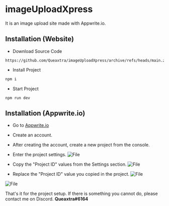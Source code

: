 
# imageUploadXpress

It is an image upload site made with Appwrite.io.


## Installation (Website)

- Download Source Code
```
https://github.com/Queaxtra/imageUploadXpress/archive/refs/heads/main.zip
```

- Install Project
```js
npm i
```

- Start Project
```
npm run dev
```
## Installation (Appwrite.io)

- Go to [Appwrite.io](https://appwrite.io/)
- Create an account.
- After creating the account, create a new project from the console.
- Enter the project settings.
![File](https://i.imgur.com/JvkZv80.png)

- Copy the "Project ID" values ​​from the Settings section.
![File](https://i.imgur.com/NmApCtq.png)

- Replace the "Project ID" value you copied in the project.
![File](https://i.imgur.com/Zng6RVC.png)

![File](https://i.imgur.com/qj0LQBO.png)

That's it for the project setup. If there is something you cannot do, please contact me on Discord.
**Queaxtra#6164**